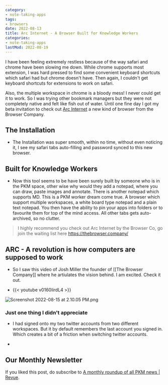 ```yaml
---
category:
- note-taking-apps
tags:
- browsers
date: 2022-08-13
title: Arc Internet - A Browser Built for Knowledge Workers
categories:
- note-taking-apps
lastMod: 2022-08-19
---
```

I have been feeling extremely restless because of the way safari and chrome have been slowing me down. While chrome supports most extension, I was hard pressed to find some convenient keyboard shortcuts which safari had but chrome doesn't have. Then again, I couldn't get keyboard shortcuts for extensions to work on safari. 

Also, the multiple workspace in chrome is a bloody mess! I never could get it to work. So I was trying other bookmark managers but they were not completely native and felt like fish out of water. Until one fine day I got my beta invitation to check out [Arc Internet](https://thebrowser.company/) a new kind of browser from the Browser Company.

## The Installation

  + The Installation was super smooth, within no time, without even noticing it, I see my safari tabs auto-filling and password synced to this new browser.

## Built for Knowledge Workers

  + Now this tool seems to be have been surely built by someone who is in the PKM space, other wise why would they add a notepad, where you can draw, paste images and annotate. There is another notepad which supports MD. This is a PKM worker dream come true. A browser  which support multiple workspaces, a white board type notepad and a plain text notepad. You then have the ability to pin your apps into folders or to favourite them for top of the mind access. All other tabs gets auto-archived, so no clutter. 

> I highly recommend you check out Arc Internet by the Browser Co, go join the waiting list here https://thebrowser.company/

## ARC - A revolution is how computers are supposed to work

  + So I saw this video of Josh Miller the founder of [[The Browser Company]]  where he artiulates the vision behind. I am excited. Check it out.

  + {{< youtube v0160IirdL4 >}}

![Screenshot 2022-08-15 at 2.10.05 PM.png](/assets/screenshot_2022-08-15_at_2.10.05_pm_1660552847570_0.png)

### Just one thing I didn't appreciate

  + I had signed onto my two twitter accounts from two different workspaces. But it by default remembers the last account you signed in. Which creates a bit of a friction when switching twitter accounts.

  + 

## Our Monthly Newsletter

If you liked this post, do subscribe to  [A monthly roundup of all PKM news | Revue](https://www.getrevue.co/profile/pkmone).
